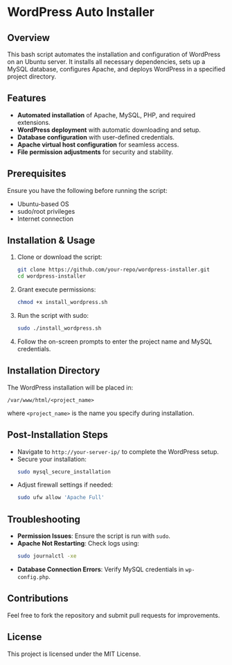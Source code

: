 # WordPress Auto Installer

## Overview
This bash script automates the installation and configuration of WordPress on an Ubuntu server. It installs all necessary dependencies, sets up a MySQL database, configures Apache, and deploys WordPress in a specified project directory.

## Features
- **Automated installation** of Apache, MySQL, PHP, and required extensions.
- **WordPress deployment** with automatic downloading and setup.
- **Database configuration** with user-defined credentials.
- **Apache virtual host configuration** for seamless access.
- **File permission adjustments** for security and stability.

## Prerequisites
Ensure you have the following before running the script:
- Ubuntu-based OS
- sudo/root privileges
- Internet connection

## Installation & Usage
1. Clone or download the script:
   ```sh
   git clone https://github.com/your-repo/wordpress-installer.git
   cd wordpress-installer
   ```
2. Grant execute permissions:
   ```sh
   chmod +x install_wordpress.sh
   ```
3. Run the script with sudo:
   ```sh
   sudo ./install_wordpress.sh
   ```
4. Follow the on-screen prompts to enter the project name and MySQL credentials.

## Installation Directory
The WordPress installation will be placed in:
```
/var/www/html/<project_name>
```
where `<project_name>` is the name you specify during installation.

## Post-Installation Steps
- Navigate to `http://your-server-ip/` to complete the WordPress setup.
- Secure your installation:
  ```sh
  sudo mysql_secure_installation
  ```
- Adjust firewall settings if needed:
  ```sh
  sudo ufw allow 'Apache Full'
  ```

## Troubleshooting
- **Permission Issues**: Ensure the script is run with `sudo`.
- **Apache Not Restarting**: Check logs using:
  ```sh
  sudo journalctl -xe
  ```
- **Database Connection Errors**: Verify MySQL credentials in `wp-config.php`.

## Contributions
Feel free to fork the repository and submit pull requests for improvements.

## License
This project is licensed under the MIT License.
